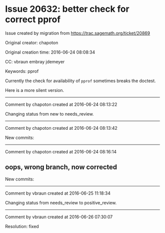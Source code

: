 # Issue 20632: better check for correct pprof

Issue created by migration from https://trac.sagemath.org/ticket/20869

Original creator: chapoton

Original creation time: 2016-06-24 08:08:34

CC:  vbraun embray jdemeyer

Keywords: pprof

Currently the check for availability of `pprof` sometimes breaks
the doctest.

Here is a more silent version.


---

Comment by chapoton created at 2016-06-24 08:13:22

Changing status from new to needs_review.


---

Comment by chapoton created at 2016-06-24 08:13:42

New commits:


---

Comment by chapoton created at 2016-06-24 08:16:14

oops, wrong branch, now corrected
----
New commits:


---

Comment by vbraun created at 2016-06-25 11:18:34

Changing status from needs_review to positive_review.


---

Comment by vbraun created at 2016-06-26 07:30:07

Resolution: fixed
